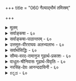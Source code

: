 +++
title = "060 नैल्याद्भौमं तमिस्रम्"

+++
<details><summary>मूलम्</summary>

नैल्याद्भौमं तमिस्रं चटुलबहलताद्यन्वयात्तन्न नैल्यं छायावत्पारतन्त्र्यं त्वयस इव मणौ दृष्टिसिद्धात्स्वभावात् ।  
स्पर्शाख्यातिर्न रूपं हरति हरिशिलाऽऽलोकवत्तत्र चाक्ष्णोर्नालोकोऽर्थ्यस्ससिद्धाञ्जननयनदिवाभीतदृष्ट्यादिनीतेः ॥ ६० ॥
</details>

<details><summary>सर्वाङ्कषा - ६०</summary>

T 

तेजोनिरूपणानन्तरम् अपां निरूपणे प्रसक्ते, तत्र विशिष्यवक्तव्यांशस्याभावात्, तदनन्तरप्राप्तां पृथिवीं निरूपयन्, आदौ अत्यन्तविवादग्रस्तं तमस्स्वरूपं विचारयति - नैल्यादित्यादिना । **तमिस्त्रम्** = तमः **भौमम्** = पार्थिवम्, **नैल्यात्** = नीलरूपवत्त्वात् । यत्र नैल्यम्, तत्र पार्थिवत्वम् इति व्याप्तेः सत्त्वात् तमः न अभावः, नापि मीमांसकमत इवातिरिक्तद्रव्यम्, किन्तु पार्थिवम् । नैल्यं रूपमेव तम इति न्यायकन्दलीकारमतम् । तदपि निरस्यति न नैल्यमिति । तत्र हेतु : – चटुलबहलताद्यन्वयादिति । **चटुलत्वं** = विरलत्वम्, चलनशीलता वा । **बहलत्वम्** = घनीभूतता । गुणे एतादृशधर्माणामनन्वयात् न नीलरूपमेव तमः । ननु छायापि तमोविशेषः । सा तु नियमेन छायाहेतुभूतपुरुषाद्यधीना । यदि तमः द्रव्यम्, तर्हि पुरुषादिनियतपारतन्त्र्यं कथमित्यत्र – **अयसः** = लोहविशेषस्य **मणौ** = कान्तमणौ इव **छायावत्पारतन्त्र्यम्** = छायाहेतुभूतपुरुषादिपारतन्त्र्यम् दृष्टिसिद्धात् **स्वभावात्** = प्रत्यक्षसिद्धात् पदार्थानां स्वभावात् भवति । छाया नाम पुरुषादिभिः सूर्यातपस्यावरणात् आलोकाभावप्रयुक्ता भवति । सा तु पुरुषचलनाद्यधीना प्रत्यक्षं दृश्यते । सा कथं स्वतन्त्रं द्रव्यान्तरं स्यात् । अतः छायायाः तमोरूपायाः आलोकाभावरूपता आवश्यकी । अतः तमः नातिरिक्तं द्रव्यमिति चेत्, नियतान्यपारतन्त्र्यमात्रात् पदार्थान्तरत्वाभावे, अयसः अयस्कान्तमण्यधीनत्वस्य नियतत्वेऽपि पदार्थान्तरत्वं सर्वैः स्वीकृतम् । अतः नियतपारतन्त्र्यमपि न द्रव्यत्वे बाधकम् । इदमापाततः 

[[111]]

स्पर्शाख्यातिर्न रूपं हरति हरिशिलाऽऽलोकवत्, तत्र चाक्ष्णोः 

नालोकोऽर्थ्यः ससिद्धाञ्जननयनदिवाभीतदृष्ट्यादिनीतेः ॥60॥ 



अयसो मणिपारतन्त्र्यं सामीप्ये सत्येव, छाया तु पुरुषेणावरणेन सृष्टा । अत एव छाया न पदार्थान्तरमित्यन्ते वक्ष्यते । ननु तमः न रूपिद्रव्यम्, स्पर्शशून्यत्वात् इति चेत् - **स्पर्शाख्यातिः** = स्पर्शस्याग्रहणम् हरिशिलालोकवत् रूपं न **हरति** = इन्द्रनीलरत्नप्रभावत् रूपाभावमपि न साधयेत् । इन्द्रनीलरत्नस्य प्रभायां हरितवर्णं दृश्यते, न तु स्पर्शः । यद्यप्यनुपदमुक्तं रत्नादीनां पार्थिवत्वम्; अथापि स्थूलदृष्ट्यैवेदम् । अथवा जलसंयुक्तवह्नेः उष्णस्पर्शः गृह्यते, न तु रूपम् । अन्यस्य गुणस्याग्रहणं गृह्यमाणं गुणं कथं अपलपेत् ? यत् न गृह्यते, तत्र तदभावः सिद्ध्येत्, न त्वन्यस्य गृह्यमाणस्यापि अपलापः, जले लीनलवणवत् । नन्वेवमपि तमसः रूपिद्रव्यत्वे आलोकसहकृतचक्षुर्ग्राह्यत्वं स्यात्; रूपिद्रव्यचाक्षुषत्वावच्छिन्नं प्रति आलोकस्य सहकारित्वनियमात् । तथा च 'तमो न रूपिद्रव्यम्, आलोकासहकृतचक्षुर्ग्राह्यत्वात्, आलोकाभाववत्' इत्यनुमानेन तमसः रूपवद्द्रव्यत्वाभावः साध्यत इति चेत्, तत्राह - तत्र चेत्यादि । तत्र **च** = तमसः ग्रहणे च, चकारस्त्वर्थः, तेन वैलक्षण्यं सूच्यते । इतररूपवद्द्रव्यविलक्षणत्वात्, तत्प्रत्यक्षे **अक्ष्णोः** = चक्षुरिन्द्रियस्य; नात्र द्विवचनं विवक्षितम्, स्वरूपकीर्तनमात्रम्, आलोकः न **अर्थ्यः** = अपेक्षणीयः । घटादेः चाक्षुषे परं कथम् आलोकः अपेक्षणीय इत्यत्र दृष्टान्तमाह – ससिद्धाञ्जनेत्यादि । **सिद्धाञ्जनम्** = निधिशास्त्रप्रसिद्ध : नेत्राञ्जनविशेषः । तेन सहितम् ससिद्धाज्ञ्जनम्, तादृशं नयनम् । **दिवाभीताः** = घूकाः पक्षिविशेषाः । तेषां **दृष्टिः** = दर्शनम् । अथवा **दृष्टिः** = चक्षुरेव । 'दृग्दृष्टी' इत्यमरः । अकर्तरि च कारके संज्ञायां क्तिन् । सिद्धाञ्जलिप्तं नयनम्, घूकादीनां नयनं च दृष्टान्तः । अञ्जनविशेषलिप्तं चक्षुः अन्धकारेऽपि पदार्थान् पश्यति, भूम्या तिरोहितं निध्यादिकमपि गृह्णातीति तन्त्रशास्त्रप्रसिद्धम् । घूकादयस्तु रात्रावेव पश्यन्तीति प्रसिद्धम् । ‘दिवाभीतः' इति तेषां नामान्तरम् । **एतन्नीत्या** = न्यायेन आलोको न **अर्थ्यः** = अपेक्ष्यः । एवञ्च एषां चक्षुषा द्रव्यग्रहणे आलोकः नापेक्ष्यते । एवं तमसो ग्रहणेऽपि आलोकापेक्षा मास्तु का हानिः ? इत्याशयः । ततश्च यथा आलोकविषयकचाक्षुषे आलोको नापेक्ष्यते, तथा तमोविषयकचाक्षुषेऽपि आलोको न कारणमिति अनुभवानुरोधेन कल्प्यताम् । द्रव्यचाक्षुषेऽपि, आलोकविषयके आलोकः न सहकारीति सर्वसंमतम् । तथा च आलोकासहकृतचक्षुर्ग्राह्यत्वं आलोक एवास्ति इति तत्र व्यभिचारः । यदि 'आलोकभिन्नत्वे सति' इति हेतुविशेषणं विवक्षितम्, तर्हि 'तमोभिन्नत्वे सति' इत्यप्युच्यताम्, अनुभवानुसारात् । तस्मात् तमः पार्थिवमेव ॥ 

वस्तुतस्तु - 'यस्तमसि तिष्ठन्' (बृ.5-7-13 ) इत्याद्यन्तर्यामिब्राह्मणे तमश्शब्दवाच्यस्य परमात्मशरीरत्वोक्त्या, तस्याभावरूपता न संभवतीत्यभिप्रायेणैव तमसः द्रव्यत्वं साध्यते । न च तत्र तमश्शब्दार्थः प्रकृतिरेव, प्रकृतेरवस्थाविशेष एव वा, न तु पार्थिवपदार्थ :; 'यस्य पृथिवी शरीरम्', इति पृथिव्याः प्रत्येकं निर्देशादिति वाच्यम्; पदस्य समानत्वादेव एतत् साधितम् । परन्तु, 'शब्दैक्यं ह्यैकजात्यं व्यभिचरति' (श्लो.54) इति पूर्वमुक्तन्यायस्यात्रापि समानत्वात्, प्रकृतिपर्यायः तमश्शब्दः अन्य एव । 



61. 

[[112]]

[तमो नालोकाभावादिरूपम् ] 

नालोकाभावमात्रं तिमिरम्, अविरतं नीलमित्येव दृष्टेः 

नैल्यं त्वारोपितं चेत्, कथमिव न भवेत् क्वापि कस्यापि बाधः । आरोपे चात्र नैल्यं न भवति नियतं भास्वरान्यत्वसाम्यात् 

नात्रादृष्टं नियन्तृ प्रतिनियतगुणारोपक्लृप्तेर्गुरुत्वात् ॥61॥ 

'तमः परे देवे एकीभवति' (सु.) इति श्रुतिरपि । सूर्येऽस्तमिते, भूम्यैव सूर्यालोकतिरोधाने, भूमिच्छायायामेव लोकेऽन्धकारव्यवहारात्, सूर्यालोकाभाव एव लौकिकं तमः इत्येव स्वरसम् । किं बहुना ! लोके परिदृश्यमानायाः छायायास्सूर्यालोकाभावरूपता तु सर्वानुभवसिद्धा । सूर्यालोकस्य तिरोधानं हि तत्र प्रत्यक्षसिद्धम् । न च ‘छायातपौ’ (कठ.3-3-1 ) इति श्रुत्या छायायाः स्वतन्त्रद्रव्यत्वमावश्यकमिति चिन्त्यम्; जीवस्यात्यन्तपारतन्त्र्यबोधनायैव तथानिर्देशात् । छाया हि छायावत्परतन्त्रा । न च सिद्धान्तेऽतिरिक्ताभावानङ्गीकारात्तमसः भावरूपत्वमावश्यकमिति वाच्यम्; तथापि छायाया तदधिकरणभूम्यादिरूपतैवेति नातिरिक्तपदार्थत्वसिद्धिः । एवञ्च वैदिकैः पूर्वमीमांसकैः तमसोऽतिरिक्तत्वसाधनमपि तमश्शब्ददृष्ट्यैव । एतज्जानन्तोऽप्याचार्याः ‘यथार्थं सर्वविज्ञानमिति वेदविदां मतम्' इतिवत्, वैदिकजनसौहार्दसूचनायैवं वदन्तीति भाव्यम् ॥ ६० ॥
</details>


<details><summary>सर्वाङ्कषा-पाठान्तरम् - ६०</summary>

तेजोनिरूपणानन्तरम्‌ अपां निरूपणे प्रसक्ते, तत्र विशिष्यवक्तव्यांशस्याभावात्‌, तदनन्तसप्राप्तां पृथिवीं निरूपयन्‌, आदौ अत्यन्तविवाग्रस्तं तमस्स्वरूपं विचारयति - नैल्यादित्यादिना । तमिस्रम्‌ = तमः भौमम्‌ = पार्थिवम्‌, नैल्यात्‌ = नीलरूपवत्त्वात्‌ । यत्र नैल्यम्‌, तत्र पर्थिवत्वम्‌ इति व्याप्तेः सत्त्वात्‌ तमः न अभावः, नापि मीमांसकमत इवातिरिक्तद्रव्यम्‌, किन्तु पार्थिवम्‌ । नैल्यं रूपमेव तम इति न्यायकन्दलीकारमतम्‌ । तदपि निरस्यति - न नैल्यमिति । तत्र हेतुः - चटुलबहलताद्यन्वयादिति । चटुलत्वं = विरलत्वम्‌, चलनशीलता वा । बहलत्वम्‌ = घनीभूतता । गुणे एतादृशधर्माणामनन्वयात्‌ न नीलरूपमेव तमः । ननु छायापि तमोविशेषः । सा तु नियमेन छायाहेतुभूतपुरुषाद्यधीना । यदि तमः द्रव्यम्‌, तरह पुरुषादिनियतपारतन्त्र्यं कथमित्यत्र - अयसः = लोहविशेषस्य मणौ = कान्तमणौ इव छायावत्पारतन्त्र्यम्‌ = छायाहेतुभूतपुरुषादिपारतन्त्र्यम्‌ दृष्टिसिद्धात्‌ स्वभावात्‌ = प्रत्यक्षसिद्धात्‌ पदार्थानां स्वभावात्‌ भवति । छाया नाम पुरुषादिभिः सूर्यातपस्यावरणात्‌ आलोकाभावप्रयुक्ता भवति । सा तु पुरुषचलनाद्यधीना प्रत्यक्षं दृश्यते । सा कथं स्वतन्त्रं द्रव्यान्तरं स्यात्‌ । अतः छायायाः तमोरूपायाः आलोकाभावरूपता आवश्यकी । अतः तमः नातिरिक्तं द्रव्यमिति चेत्‌, नियतान्यपारतन्त्र्यमात्रात्‌ पदार्थान्तरत्वाभावे, अयसः अयस्कान्तमण्यधीनत्वस्य नियतत्वेऽपि पदार्थान्तरत्वं सर्वैः स्वीकृतम्‌ । अतः नियतपारतन्त्र्यमपि न द्रव्यत्वे बाधकम्‌ । इदमापाततः - अयसो मणिपारतन्त्र्यं सामीप्ये सत्येव, छाया तु पुरुषेणावरणेन सष्टा । अत एव छाया न पदार्थान्तरमित्यन्ते वक्ष्यते । ननु तमः न रूपिद्रव्यम्‌, स्पर्शशून्यत्वात्‌ इति चेत्‌ - सपर्शाख्यातिः = स्पर्शस्याग्रहणम्‌ हरिशिलालोकवत्‌ रूपं न हरति = इन्द्रनीलरत्नप्रभावत्‌ रूपाभावमपि न साधयेत्‌ । इन्द्रनीलरत्नस्य प्रभायां हरितवर्णं दृश्यते, न तु स्पर्शः । यद्यप्यनुपदमुक्तं रत्नादीनां पर्थिवत्वम्‌; अथापि स्थूलदृष्ट्यैवेदम्‌ । अथवा जलसंयुक्तवह्नेः उष्णस्पर्शः गृह्यते, न तु रूपम्‌ । अन्यस्य गुणस्याग्रहणं गृह्यमाणं गुणं कथं अपलपेत्‌? यत्‌ न गृह्यते, तत्र तदभावः सिद्ध्येत्‌, न त्वन्यस्य गृह्यमाणस्यापि अपलापः, जले लीनलवणवत्‌ । नन्वेवमपि तमसः रूपिद्रव्यत्वे आलोकसहकृतचक्षुर्ग्राह्यमत्वं स्यात्‌; रूपिद्रव्यचाक्षुषत्वावच्छित्नं प्रति आलोकस्य सहकारित्व- नियमात्‌ । तथा च 'तमो न रूपिद्रव्यम्‌, आलोकासहकृतचक्षुर्गाह्मत्वात्‌, आलोकाभाववत्‌' इत्यनुमानेन तमसः रूपवद्द्रव्यत्वाभावः साध्यत इति चेत्‌, तत्राह -- तत्र चेत्यादि । तत्र च = तमसः ग्रहणे च, चकारस्त्वर्थः, तेन वैलक्षण्यं सूच्यते । इतररूपवद्द्रव्यविलक्षणत्वात्‌, तत्प्रत्यक्षे अक्ष्णोः = चुरिन्द्रियस्यः नत्र द्विवचनं विवक्षितम्‌, स्वरूपकीर्तनमात्रम्‌, आलोकः न अर्थ्यः = अपेक्षणीयः । घरदे: चाक्षुषे परं कथम्‌ आलोकः अपक्षणीय त्यत्र दृष्टान्तमाह - ससिद्धाञ्जनेत्यादि । सिद्धाञ्जनम्‌ = निधिशास्त्रप्रसिद्धः नेत्राञ्जनविशेषः । तेन सहितम्‌ ससिद्धाञ्जनम्‌, तादृशं नयनम्‌ । दिवाभीताः = घूकाः पक्षिविशेषाः । तेषां दृष्टिः = दर्शनम्‌ । अथवा दृष्टिः = चक्षुरेव । दृग्दृष्ष्टी इत्यमरः । अकर्तरि च कारके संज्ञायां क्तिन्‌ । सिद्धाञ्जनलिप्तं नयनम्‌, घूकादीनां नयनं च दृष्टान्तः । अञ्जनविशेषलिप्तं चक्षुः अन्धकारेऽपि पदार्थान्‌ पश्यति, भूम्या तिरोहितं निध्यादिकमपि गृह्णातीति तन्त्रशास्त्रप्रसिद्धम्‌ । घूकादयस्तु रात्रावेव पश्यन्तीति प्रसिद्धम्‌ । 'दिवाभीतः' इति तेषां नामान्तरम्‌ । एतन्नीत्या = न्यायेन आलोको न अर्थ्यः = अपेक्ष्यः । एवञ्च एषां चक्षुषा द्रव्यग्रहणे आलोकः नापेक्ष्यते । एवं तमसो ग्रहणेऽपि आलोकापेक्षा मास्तु का हानिः? इत्याशयः । ततश्च यथा आलोकविषयकचाक्षुषे आलोको नापेक्ष्यते, तथा तमोविषयकचाक्षुषेऽपि आलोको न कारणमिति अनुभवानुरोधेन कल्प्यताम्‌ । द्रव्यचाक्षुषेऽपि, आलोकविषयके आलोकः न सहकारीति सर्वसंमतम्‌ । तथा च आलोकासहकृतचक्षुर्ग्राह्यत्वं आलोक एवास्ति इति तत्र व्यभिचारः । यदि 'आलोकभिन्नत्वे सति' इति हेतुविशेषणं विवक्षितम्‌, तर्हि 'तमोभिन्नत्वे सति' इत्यप्युच्यताम्‌, अनुभवानुसारात्‌ । तस्मात्‌ तमः पार्थिवमेव ॥   
वस्तुतस्तु - 'यस्तमसि तिष्ठन्‌' (बृ.५-७-१३) इत्याद्यन्तर्यामिब्राह्मणे तमश्शब्दवाच्यस्य परमात्मशरीरत्वोक्त्या, तस्याभावरूपता न संभवतीत्यभिप्रायेणैव तमसः द्रव्यत्वं साध्यते । न च तत्र तमश्शब्दार्थः प्रकृतिरेव, प्रकृतेरवस्थाविशेष एव वा, न तु पर्थिवपदार्थः; 'यस्य पृथिवी शरीरम्‌', इति पृथिव्याः प्रत्येकं निर्देशादिति वाच्यम्‌; पदस्य समानत्वादेव एतत्‌ साधितम्‌ । परन्तु, 'शब्दैक्यं ह्यैकजात्यं व्यभिचरति' (श्लो.५४) इति पूर्वमुक्तन्यायस्यात्रापि समानत्वात्‌, प्रकृतिपर्यायः तमश्शब्दः अन्य एव । 'तमःपरे देवे एकीभवति' (सु.) इति श्रुतिरपि । सूर्येऽस्तमिते, भूम्यैव सूर्यालोकतिरोधाने, भूमिच्छायायामेव लोकेऽन्धकारव्यवहारात्‌, सूर्यालोकाभाव एव लौकिकं तमः इत्येव स्वरसम्‌ । किं बहुना! लोके परिदृश्यमानायाः छायायास्सूर्यालोकाभावरूपता तु सर्वानुभवसिद्धा । सूर्यालोकस्य तिरोधानं हि तत्र प्रत्यक्षसिद्धम्‌ । न च 'छायातपौ' (कठ.३-३-१) इति श्रुत्या छायायाः स्वतन्त्रद्रव्यत्वमावश्यकमिति चिन्त्यम्‌; जीवस्यात्यन्तपारतन्त्र्यबोधनायैव तथानिर्देशात्‌ । छाया हि छायावत्परतन्त्रा । न च सिद्धान्तेऽतिरिक्ताभावानङ्गीकारात्तमसः भावरूपत्वमावश्यकमिति वाच्यम्‌; तथापि छायाया तदधिकरणभूम्यादिरूपतैवेति नातिरिक्तपदार्थत्वसिद्धिः । एवञ्च वैदिकैः पूर्वमीमांसकैः तमसोऽतिरिक्तत्वसाधनमपि तमश्शब्ददृष्ट्यैव । एतज्जानन्तोऽप्याचार्याः 'यथार्थं सर्वविज्ञानमिति वेदविदां मतम्‌' इतिवत्‌, वेदिकजनसौहार्दसूचनायैवं वदन्तीति भाव्यम्‌ ॥ ६० ॥
</details>


<details><summary>उत्तमूरु-वीरराघवः अलभ्यलाभः - ६०</summary>

स्वर्णादेरिव तमसोऽपि पार्थिवत्वमिति मत्वा तत् साधयति नैल्यादिति । तमिस्रं - तमः  
भौमं - पार्थिवम् । चटुलत्वादिहेतोः 'न नैल्यम्' इत्यत्रान्वयः, तस्याभौमसाधारणतया भौमत्वसाधकत्वायोगात् । अत एव वृत्तौ न नैल्यमितीदमवतार्य चटुलेत्यादेरवतारणम् । ननु नेल्यादिति हेतुरसिद्धः तमसो नैल्यरूपत्वात् नौल्ये नैल्याभावादिति शंकायां न नैल्यमिति वचनं प्रसक्तमिति हृदयम् । निषेधमात्रेपि हृद्गतो हेतुः कश्चित् । स च पृथगुपलम्भादिरिति । न हि नैल्यमात्रं पृथगुपलभ्येतेति । [वृत्तौ हेत्वन्तरमाहेत्यस्य चोक्तपृथगुपलभ्यमानत्वहेत्वतिरिक्तं चटुलत्वादिहेतुमप्याहेतिस्वरसोऽर्थः ।] चटुलत्वं चलत्वम्, बहलत्वं निबिडत्वम् । आदिना विरलत्वस्य परत्वादेश्च - ग्रहणम् । ननु नैल्यादिना पार्थिवत्वसाधनं कं वादिनं प्रति; तार्किकहिपक्षे हेत्वसिद्धेरिति चेत् - तमसो द्रव्यत्वं येषामिष्टं  
तान् भाट्टादीन् प्रतीति तमः खल्वित्यादि वाक्येन ज्ञापयिष्यति । दशमं द्रव्यं तम इति हि तन्मतम् । तत्र श्लोके भेत्तुमित्यस्य पृथक्कर्तुमित्यर्थः । परीक्षकः कर्ता । तम इत्यादि द्वितीयान्तम् । नन्वालोकाभावस्तम इति युक्तम् । तदाछायायां पुरुषादिगत्यागत्योरिव प्रदीपालोकगत्यागत्योस्तन्नारोपादनुगत्युपपत्तेः । पृथग्द्रव्यत्वे तु न तदुपपत्तिरित्यत्राह छायावदिति । छायायाः पुरुषादेरिव, अयसः अयस्कान्तादेरपि गत्यागत्यनुविधानरूपं पारतन्त्र्यं यथा, तथेत्यर्थः । ननु तमो न रूपवत् अस्पर्शत्वदिति चेन्न - इन्द्रनीलप्रभायां व्यभिचारात् । अस्पर्शत्वमप्यसिद्धम्, प्रभायामिवानुद्भूतस्पर्शसंभवात् । अतः स्पर्शस्याख्यातिः = अग्रहणं न रूपात्मकविषयापहारकम् । अत एव तमो न पार्थिवमस्पर्शत्वादित्यपि निरस्तम् । ननु रूपप्रत्यक्षे आलोकस्य कारणत्वात् तमसि च तदभावात् मय नीलप्रत्यक्षमिति चेत् – तत्र = नीलादिप्रत्यक्षसामान्ये चक्षुषो नालोकोऽपेक्ष्यः । तत्सामान्यं प्रति आलोको न कारणम्; आलोकाभावेऽपि सिद्धाञ्जनसहितया दृष्ट्या, असहायोलूकदृष्ट्या च प्रत्यक्षोत्पादनात् व्यभिचारादिति श्लोकार्थः । ननु पृथिव्यां तमसोऽन्तर्भावस्तोयनिरूपणानन्तरं वक्तव्यं इत्यत्र विप्रतिपन्नंशपरीक्षामात्रस्येदानीं क्रियमाणत्वात् जलत्याग इत्याह तेज इति । अन्तर्भावं तदुल्लंघनेनाहेत्यन्वयः । तमः खल्विति । पूर्वार्धेन द्रव्यत्वसाधनम्, उत्तरार्धेन पृथिव्यादिमनोन्तद्रव्यनवकभेदसाधनम् । चलत्वात् विभुचतुष्टयव्यावृत्तिः, नीलत्वात् पृथिव्यतिरिक्तसर्वव्यावृत्तिः । अस्पर्शत्वात् पृथिवीव्यावृत्तिरभिमता । भौमत्वे वाद्यन्तरयोः संमतिमप्याह प्रमेति । तुल्यत्वमस्पर्शत्वविशिष्टरूपवत्त्वेन । पित्तवत् = पीतश्शंस्व इति भ्रमहेतुपित्तद्रव्यप्रभाया इव । दृक्प्रमेति । कृष्णताराप्रभेत्यर्थः । अशक्यसाधन इति । द्रव्यघटितचक्षुस्संनिकर्षस्मैव नैल्यप्रत्यक्षकारणत्वात् द्रव्याप्रत्यक्षं दुर्वचम् । धर्मान्तराग्रहणात् द्रव्याप्रत्यक्षमिष्यत इति शंकां तद्ग्रहणप्रदर्शनेन निरस्यति चटुलेति । तदेवाह न चेति । नीलोपलम्भः नीलद्रव्योपलम्भोऽपि । गन्ध इति । गन्धपुष्पधूपदीपेति द्रव्यसाहवर्णेणापि गन्धशब्दप्रयोगादिति भावः । अथापीति । द्रव्यचाक्षुषसामान्ये आलोकस्य संयोगसंबन्धेन कारणणत्वे आलोकप्रत्यक्षे तद्भङ्गः । तदतिरिक्तद्रव्यप्रत्यक्षेति संकोचेष्टौ आलोकतद्विरुद्धोभयातिरिक्तद्रव्यप्रत्यक्षे इत्येव नियमः क्रियताम् । तथा च संयोगसंबन्धेनाऽऽलोकस्याभावेऽपि प्रत्यक्षमिति । युक्त्यन्तरमाह दृक्स्वभावाच्च यथेति । यथा च दृक्स्वभावादालोकनैरपेक्ष्यमित्यन्वयः । नन्वालोकात् पूर्वं स्थितं तमः आलोके आनीते कुत्र यातम् । न यातं चेत्, कुतो न दृश्यत इति पृष्ट्वा प्रतिवक्ति तथापीति । आलोकमध्ये पूर्वं दृष्टस्य तमसोऽन्यत्रोत्सारणं दुर्वचम् । अतैव नाशस्तु स्यात् । परं तु पुनःपुनः तमउत्पत्तितत्प्रसरणाद्यनेककल्पनापेक्षया सर्वत्र तमः स्वभावत एव व्याप्तम्; यदा यत्राऽलोकप्रादुर्भावः, तदा तत्र स्थितमेवाभिभूयत इति कथने महल्लाघवम् ॥   
एवं कृष्णतारकाप्रभा तमः, वियति विततसूक्ष्मावयवनैल्यं तमः, पूर्वानुभूतनीलद्रव्यविषयकस्मृतिप्रमोषविषयनैल्यं तत्राविद्यमानमेव तमः, आलोकाभावस्तमः, पृथिव्याद्यतिरिक्तः दशमं द्रव्यं तमः इति पक्षान् उपेक्ष्य पृथिव्यामन्तर्भावस्तमस उक्तः । आद्यं नम एव - प्रपञ्चप्रकृतिभूतद्रव्यमेवेति तत्त्वरत्नाकरपंक्तिदर्शिनामाशयमाह अद्रव्यत्वेति । एतत्पक्षे नीलत्वादि दुरुपपदम्; तमस्सृष्टिश्रुतिविरोधश्चानन्तरवाक्यसिद्धः ।  
एवं पार्थिवत्वेन सिध्यतस्तमसः स्वपक्षे विशेषान्तरं वक्तुमाह तदिदमिति । कैश्चित् – अद्वैतिभिः । तमोव्यवहितेति । घटादिकं तमोद्रव्येणाऽऽवृतत्वात् चक्षुस्संनिकर्षं न लभते इति चक्षुर्गतिप्रतिबन्धस्वीकारे तमसः परस्तादालोके स्थितं न चक्षुषा गृह्येत, मध्यस्थितेन तमसा चक्षुर्गतिरोधप्रसंगादिति भावः । व्यक्तमिदं तात्पर्यचन्द्रिकायाम् (....) । तर्हि तमसि कथं न चाक्षुषमित्यत्राह अत इति । प्रत्यक्षे चक्षुस्संनिकर्षस्य दर्शनविषयतमस्संबन्धरहितस्यैव कारणत्वमिति भावः । तमोभिभवस्थले प्रत्यक्षत्वाय दर्शनविषयेति विशेषणम् । यद्वा आलोकसंबन्धः कारणमित्युक्तिपर्याय एव तमःप्रतिबन्धवाद इति ॥ ६० ॥
</details>


<details><summary>सर्वार्थसिद्धिः - ६०</summary>

तेजोऽनन्तरे तोये विप्रतिपन्नार्थाभावात्तदुल्लङ्घनेन तमसः पृथिव्यामन्तर्भावमाह - नैल्यादिति ॥  
"तमः खलु चलं नीलं परा[वं]परविभागवत् । प्रसिद्धद्रव्यवैधर्म्यान्नवभ्यो भेत्तुमर्हति ॥  
इति य एवं वदन्ति तान्प्रत्युभयसम्मतेन नीलत्वेन पार्थिवत्वं साध्यते, द्रव्यान्तरकल्पने गौरवात् । अवान्तरविशेषश्च न वैजात्यहेतुरित्युक्तम् । प्रभातुल्यत्वपक्षे पित्तवद्दृक्प्रभापसर्पपक्षेऽपि नीलत्वाद्भौमत्वं सिद्धमेव । ये त्वाहुः - "वियति विततानां सूक्ष्माणां पृथिव्यवयवानां कृष्णो गुणस्तम" इति तेषां निराधारनैल्योपलम्भोऽशक्यसाधन इत्यभिप्रायेणाह - तन्न नैल्यमिति । हेत्वन्तरमाह - चटुलेति । चटुलत्वबहलत्वविरलत्वादिकं हि द्रव्यधर्म एव । न च तदुपलम्भो नास्ति, नीलोपलम्भो वा, विश्वविरोधात् । न चात्रालोकापसर्पणादिहेतुभेदैश्चटुलत्वमारोपितम् ; प्रत्यक्षभ्रमेषु गुणमात्राधिष्ठानत्वादृष्टेः । गन्धो वातीत्यादिष्वपि द्रव्याभिप्रायेण प्रयोगः । यदि स्वतन्त्रद्रव्यं तमः तदा तत्तद्गत्यागत्यनुविधानं कथमित्यत्राह -छायावदिति । यथाऽयस्कान्तस्थितिगत्यनुविधानं पृथग्द्रव्यस्याप्ययसो दृश्यते तथाऽत्रापि स्यात् ; यथा- दृष्टि स्वभावव्यवस्थापनात् । ननु पार्थिवत्वरूपवत्त्वे स्पर्शवत्त्वव्याप्ते ; न च ध्वान्ते स्पर्श उपलभ्यते ; अतस्ते उभेतस्य न स्त इत्यत्राह - स्पर्शाख्यातिरिति । तमःस्पर्शस्यायोग्यत्वादित्यभिप्रायेण नीलत्वसाम्याच्च हरिशिलालोकदृष्टान्तः । यन्नीलं तदालोकसहकृतचक्षुर्ग्राह्यम् ; तमश्च न तथा ; ततश्चाक्षुषप्रत्ययाभावे नीलत्वाभिमान इत्यत्राह - तत्र चेति । आलोकोपलब्धावालोकान्तरं न सहकारि, तथाऽत्र स्यात् ; विषयस्य सतस्तत्र सहकारित्वमिति चेत् ; अथापि वस्तुभेदे वैरूप्यं सिद्धम् ? एवं ध्वान्तेऽप्यालोकनैरपेक्ष्यं स्यात् । अलङ्घनीयनिदर्शनान्तरमाह - ससिद्धाञ्जनेति । अञ्जनविशेषसहकृतं हि चक्षुरन्धतमसेऽपि पदार्थान्दर्शयति, तथेहापि स्यात् । तत्र सहकार्यन्तरप्रभावादिति चेत् ; अत्राप्यालोकाभावस्य सहकारिणः प्रभावादित्यङ्गीकुरुष्व । यथा च किंचिद्बहलालोकग्राह्यं किंचिन्मन्दालोकेनापि, तथा किंचिदालोकग्राह्यं किंचिन्न तथेति यथादर्शनं नियमः । दृक्स्वभावाच्च ; यथा दिवाभीतादिदृष्टेरालोकनैरपेक्ष्यम्, तथा दृश्यस्व-भावादिहापीति किं नेष्यते ? अस्त्वेवम्, तथाऽप्यालोकमध्ये किं नोपलभ्यत इति चेत् ; आलोकनाश्यत्वादिति केचित् ; उत्सारितत्वादित्यन्ये ; मध्यन्दिनोल्काप्रकाशादिवदभिभवादित्यपरे ।  
अद्रव्यत्वादिपक्षाणामत्रासंभवसिद्धये । आद्यमेव तमो ध्वान्तमिति केचिदुपाचरन् ॥  
किंच तेजस इव तमसोऽपि शरीरत्वाम्नानादालोकमध्ये तमस्सृष्टिवचनादेकस्मिन् काले तमस्तेजःप्रलयपाठाच्चास्य द्रव्यत्वप्राकृतत्वसिद्धौ रूपवत्त्वेन वायुपर्यन्तव्यपोहः । कृष्णरूपवत्त्वाच्च वह्निजलव्यावृत्तिः सिध्येत् ; "यत्कृष्णं तदन्नस्येति श्रुत्यनुसाराच्च । तदिदं तमः परब्रह्माच्छादकाविद्यानिदर्शनतया विषयावारकं कैश्चिदुक्तम् । तदसत् ;  
तमोव्यवहितालोकस्थितनानार्थदर्शनात् । दृग्गतेरविरुद्धस्य दृश्यच्छादकता कथम् ॥  
अतो मर्त्यादिदृष्टीनां दृश्यसंबन्धमात्रतः । दर्शनप्रतिघातित्वं स्वभावात्तमसि स्थितम् ॥ ६० ॥ इति तमसः पार्थिवत्वम् ॥
</details>


<details><summary>सौम्य-वरद-रामानुज गूढार्थ-प्रकाशः - ६०</summary>

चटुलत्वम् - चलत्वम् । गुणमात्रेति । धर्ममात्रेत्यर्थः । आद्यमेव तम इति । मूलप्रकृतिरित्यर्थः । दृश्यसंबन्धमात्रत इति । तमसो दृश्येन सम्बन्धादेवेत्यर्थः ॥ ६० ॥
</details>


<details><summary>वाधूल-श्रीनिवासः गूढार्थ-विवृतिः - ६०</summary>

नैल्यादिति । परापरविभागवत् बहुलत्वविरलत्वविभागवदित्यर्थः । प्रसिद्धद्रव्यवैधर्म्यात् - रूपवत्त्वे सति स्पर्शरहितत्वादेरित्यर्थः ॥ ६० ॥
</details>


<details><summary>नरसिंह-देवः आनन्ददायिनी - ६०</summary>

अवसरसंगतिमाह - तेजोऽनन्तरमिति । तमसः क्रियावत्त्वात् परत्वापरत्वविभागादिगुणवत्त्वाद्द्रव्यत्वे सिद्धे स्पर्शासमानाधिकरणनीलरूपात्मकवैधर्म्यात् पृथिव्यादिनवद्रव्येभ्यो भेद इति मीमांसका आहुः । तत्र तदभिमतं पृथिव्यादिभ्यो भेदं प्रतिक्षेप्तुमनुभाषते - तमःखल्विति । उक्तेष्वन्तर्भावप्रकारमाह - उभयसंमतेनेति । तमः पार्थिवं नीलत्वात् संमतवदित्यनुमानेऽनुकूलं तर्कमाह - द्रव्यान्तरेति । स्पर्शरहितत्वे सति रूपवत्त्वं विशेषो भेद(नभेद)क इत्याह - अवान्तरेति । केचित्तु - प्रभातुल्यं द्रव्यं तम इत्याहुः । अन्ये तु पीतश्शङ्ख इत्यादौ नयनगतपित्तद्रव्यस्येव चक्षुषःकृष्णतारस्य विसर्पिप्रभा तम इति वदन्ति । तन्मतेऽपि पार्थिवत्वमविरुद्धमित्याह - प्रभा तुल्यत्वेति । निराधारेति - सूक्ष्मत्वेन पार्थिवावयवानामुपलम्भासंभवात् (गुणस्य) धर्मिभावनियतत्वेन तदभावान्नैवमित्यर्थः । यदि विततानां पार्थिवानामेव तमस्त्वं तदा सिद्धान्तविरोधः आतपादावभानं च कल्प्यमित्यवधेयम् । चटुलत्वं - क्रियावत्त्वम् । तदुपलम्भश्चटुलत्वाद्युपलम्भः । प्रत्यक्षभ्रमेष्विति - अन्यथा श्वैत्ये पीतिमत्वाद्यारोप(त्वाद्युपलम्भ)प्रसङ्गात् । नचेष्टापत्तिः! रूपप्रकारकत्वाभावप्रसङ्गात् । न च धर्मिणोऽपि भानात् पीतरूपस्यापि प्रकारता! तथाऽपि तमःप्रतीतौ नैल्यप्रकारतानुपपत्ते । कदाचित् क्रियायामपि रूपत्वाद्यारोपप्रसङ्गे गच्छत्यपि स्वस्मिन् गमनाभावप्रतीतिप्रसङ्गः । न च नीलरूपस्यैवारोपात्तत्प्रकारताप्रतीति (तीतेरुपपत्ति)! प्राप्तिः! तथा सति तथा आश्रयस्यैव प्रतीतिसंभवेना(वेतथा)रोपकल्पनायोगादि(नानुपपत्तेरि)ति भावः । ननु गन्धो वातीतिवदत्रापि चटुल(लत्वदि)धीस्स्यादित्यत्राह - गन्धेति । गन्धशब्दस्य द्रव्यपरत्वेन तत्रापि द्रव्य एव चटुलत्वधीरित्यर्थः । छायायाः द्रव्यत्वादन्यगत्यनुविधानं युक्तमित्यत्राह - यथेति । तमस्स्पर्शस्येति - इन्द्रनीलप्रभावदनुद्भतस्पर्शं तम इति अस्पर्शत्वासिद्धेरित्यर्थः । चाक्षुषेति - यद्यपि तत्प्रतीतिरपि चाक्षुषीति न चाक्षुषप्रतीतिसामान्याभावस्संभवति; विशेषाभावश्चेत् सर्वदा तमः प्रतीतिप्रसङ्गः; तथाप्यालोकाभाव आरोपसहकारीति तमश्चाक्षुषप्रत्यया(चाक्षुषप्रतीत्यतिरिक्तचाक्षुषप्रत्यया)भावे तथा(तदा)रोप इति भवि(इति केचित्) इत्याहुः । वस्तुभेद इति - सर्वत्र विषयातिरिक्तालोकसापेक्षत्वनियमेऽपि तेजसि वैरूप्यमङ्गीक्रियते; त(द्व)त्पार्थिवत्वेऽपि वैरूप्यमि(प्यमस्त्वि)त्यर्थः । यद्वा - (केचित्तु-)वस्तुभेदे तमसः पार्थिवविशेषत्वानङ्गीकारेऽपि नीलरूपस्यालोकासहकृतचक्षुर्गाह्यत्वरूपं वैरूप्यं सिद्धमिति लाघवात् पृथिव्यन्तर्भावोऽस्त्वित्यर्थः(इत्याहुः) । यदुक्तं चाक्षुषप्रत्ययाभावेऽपि नीलत्वा(नीलिमास्तित्वा)भिमान इति; तदयुक्तम्; ज्ञानस्य तदभावस्य वा चाक्षुषत्वायोगात् । बाधकाभावे(च) आरोपकल्पनायोगाच्च । आलोकासहकृतचक्षुर्ग्राह्यत्वं च तमसो न पार्थिवत्वविरोधीत्याह - अञ्जनविशेषसहकृतमिति । नीलाद्यध्यासहेतुत्वेन आलोकाभावस्यासहकारित्वं तथाऽपि वाच्यम्; तथा च लाघवानुरोधात् तमोग्रहे सह(तत्सह)कारि भवत्वित्यर्थः । ननु विषयव्यञ्जकालो(ञ्जकस्यालो)कस्याभावे कथं चक्षुषा ग्रहः? तत्र तस्य सहकारित्वादित्यत आह - यथेति । आलोकस्य सहकारित्वेऽपि विषयभेदेन वैषम्यदर्शनेन नैकरूप्यं सर्वत्रेति भावः । ननु तथाऽपि सर्वत्र चाक्षुषज्ञाने आलोकमात्रस्य न व्यभिचार इत्यत्राह - दृक्स्वभावादिति । अस्त्वेवमिति - तम(सा)सो विरोधाभावेन सत्त्वाविरोधादित्यर्थः । आलोकेति - यथा दीपो वातविनाश्यः तथा अन्धकार अलोकनाश्य इत्यर्थः । अभिभवादिति - स्वावच्छेदेनालोकस्तमोज्ञानप्रतिबन्धक इत्यर्थः । ननु तत्वरत्नकरो 'आलोकाभावस्तम इति काश्यपीयाः । नीलभानरूपस्मृतिप्रमोष इति प्राभाकराः । द्रव्यान्तरमिति कौमारिलाः । प्रधानतत्वमेव तम इति तत्वविदः' इत्युपक्रम्य प्राथमिकमतद्वयमथन पूर्वकम्; -  
अत्र तत्त्वविदः प्राहुः स्थूलसूक्ष्मात्मना स्थिता ।   
दैवी गुणमयी माया बाह्यन्तरतमो(मयी)मता ॥  
इत्युक्तम्; तत्कथं पार्थिवत्वं भवद्भिरुच्यते? इत्यत्राह - अद्रव्यत्वादि - पक्षाणामिति । आदिशब्देनालोकाभाव(पक्ष)परिग्रहः । अद्रव्यत्वादिनिरासाय प्राकृतत्वात् प्रकृतित्वोक्तिरित्यर्थः । तत्र हेतुमाह - किंच तेजस इति । 'यस्य तमश्शरीरम्' इति शरीरत्वोक्तेः 'तमस्ससर्ज दिवसे' इत्यादिना भारतादौ आलोकदशायामेव तमस्सृष्टेश्श्रवणात् तेजसा सह तमसोऽपि प्रलयवचनात्त(चने त)दभावत्वाभावावगमाच्च द्रव्यत्वं प्राकृतत्वं च सिद्धमित्यर्थः । ननु 'नासदासीन्नो सदासीत्तदानीम्' तम आसीत्तमसा गूढमग्रे प्रकेतम्' 'यदा तमस्तन्न दिवा न रात्रिः' 'तमः परे देवे' आसीदिदं तमोभूतम्' इति श्रुतिस्मृतिवचनानि प्रकृतेस्तमस्त्वं वदन्तीति चेत्; (न) प्रकृतेः रूपवत्त्वाभावेन अस्मदादिचाक्षुषतमस्त्वासंभवात्तस्याः प्रकृतेरतीन्द्रियत्वोक्तेः(क्तेश्च) तत्र तमश्शब्द उपचाराच्छक्त्यन्तराद्वेति दृश्यमानतमसः प्राकृतत्वमेवेति भावः । ननु तमसो द्रव्यत्वे तत्वान्तरत्वापत्तिः; कॢप्तेष्वन्तर्भावे महदादिषु वा(दिष्वेवा)न्तर्भा वोऽस्तु! कथं तस्य पार्थिवत्वमित्यत्राह - रूपवत्त्वेनेत्यादिना । वह्निजलव्यावृत्तत्वेऽपि पार्थिवत्वे किं प्रमाणमित्यत्राह - यत्कृष्णमिति । प्रमाणज्ञानं स्वप्रागभावव्यतिरिक्तस्वविषयावरणस्वनिवर्त्यस्वदेशगतवस्तु(वस्त्वन्तर)पूर्वकम् अप्रकाशितार्थप्रकाशकत्वात् अन्धकारे प्रथमोत्पन्नप्रदीपप्रभावत् इत्यनुमानेन अज्ञानसाधनं दूषयितुमनुभाषते - तदिदमिति । हेतुमाह - तमोव्यवहितेति ननु व्यवधायकस्य कथं नेन्द्रिय(दृष्टि)वृत्तिप्रतिबन्धकत्वमित्यत्राह - दृग्गतरेविरुद्धस्येति । आच्छादकत्वे दृग्गतिविघातप्रसङ्ग इति भावः । ननु मनुष्यादिदृग्गतिप्रति(गतिदि)घातकत्वाभावे कथमन्धकारे दृग्गतवस्तुग्रहाभाव इत्यत्राह - अत इति । दृशो दृश्यसम्बन्धेऽपि चाक्षुषधीप्रतिबन्धकत्वस्ये(त्वं तस्ये)त्यर्थः । वस्तुतस्तमोऽतिरिक्तचाक्षुषप्रत्यक्षे आलोकस्य सहकारित्वात् तदभावान्न तत्प्रत्य(न तत्र प्रत्य)क्षमि(क्षत्वमि)ति भावः ॥ ६० ॥  
 तमसः पार्थिवत्वम् ॥
</details>


<details><summary>ಕನ್ನಡ - ६०</summary>

[तमस्सु पार्थिव द्रव्यवे

- 60-

नैल्यामं तमिस्रं चटुलबहळताद यात्तन्न नैल्यं छायावारतं त्वयस इव मण् दृष्टिसिद्धा स्वभावात् । मुन्ताद लोहगळु हॆच्चिन पृथिविय अंशगळिन्द कूडिवॆ. तापि अनितरसुलभं स्सुरत्तादि किञ्चित् अक्ष तदज्ञॆ विधितदित रयोः तन्म सौकर्यसिद्ध तैजसत्वं व्याख्यातं - हागिद्दरू बेरॆडॆ ऎल्लियू इल्लद हॊळपु मुन्ताद विशेषवन्नु नोडि अदर वैशिष्ट वन्नरितिरुववरु शास्त्र व्यवहारद सौकर्यक्कागि सुवर्ण तेजःपदार्थ वॆन्दु हेळिदरु.

“आयसात् तैजसं शस्तं' 'भुञ्जीत तैजसे पात्रॆ' 'न परे

जसं विद्वान्' 'तैजसं न यतेग्र्राह्यं' इत्यादि विधिनिषेध स्थळगळल्लि सुवर्णद शुद्धि – वैशिष्ट्यादिगळन्नु प्रतिपादिसुव दृष्टियिन्द अदन्नु 'तैजस' ऎन्दु हेळिद्दरू मेलॆ हेळिद कारणगळिन्द अदु पार्थिववे हॊरतु तेजस्सिगॆ सेरिद्दल्ल ॥

'अग्निरापः' ऎन्दु तेजस्सिन अनन्तर हेळबेकाद जलद विचारदल्लि अभि प्रायभेदविल्लद्दरिन्द अदर नन्तर अदृ पृथिवी' ऎन्दु हेळिरुव क्रम दिन्द पृथिविय विचारदल्लि हेळबेकाद हॆच्चिन अंशवन्नु हेळुत्तारॆ. अद रल्लि मॊदलु सिद्धान्तदल्लि तमस्सन्नु पार्थिव द्रव्यवॆन्दु ऒप्पुवुदरिन्द इदक्कॆ विरुद्धवाद मतगळन्नु निराकरिसुत्तारॆ - नैल्यात् - पृथिविय असाधारणगुणवाद नीलिबण्णवुळ्ळद्दागिरुवुदरिन्दलू चटुल बहुळ तादन्वयात् - चलनादिक्रियॆ मत्तु निबिडत विरळतॆ मुन्तादवुगळु अदरल्लि कण्डुबरुवुदरिन्दलू, तमिस्रं भौमं-तमस्सु (कत्तलॆ) पार्थिव द्रव्य, अभावरूपवल्ल. हागॆ, तत् न नैल्यं निराधारवागि बण्ण इरलु साध्यविल्लवाद्दरिन्द अदु केवल नीलिबण्णवू अल्ल.

तमस्सु द्रव्यवे अल्ल, अभावरूप ऎन्दु वैशेषिकरु हेळुवरु. अवरल्ले कॆलवरु, तमस्सु नीलिरूपात्मकवाद गुणवे हॊरतु अदु द्रव्यवल्ल ऎन्दु हेळुवरु. केवल गुणदल्लागलि अभावदल्लागलि चलनादि क्रियॆगळू सान्द्रतॆ विरळतॆगळू इरलु साध्यविल्ल. आद्दरिन्द अदु द्रव्य

श्लोक 60 ]

$75

स्पर्शाख्यातिर्न रूपं हरति हरिशिलालोकवतत्र चा नालोकोऽ र्थ्यसृसिद्धाननयनदिवाभीतदृष्टा दिनीतेः ॥

o

तमस्सु स्वतन्त्र द्रव्यवादरॆ घटादिगळन्तॆ अदन्नु नम्मिष्टदन्तॆ सागिसुवुदु मुन्तादवक्कू साध्यवागबेकागुत्तदॆ. आद्दरिन्द अदु स्वतन्त्र द्रव्यवल्लवॆन्दरॆ, अयसः मण् इव दृप्पिसिद्धात्‌ स्वभावात् छायावारतन्त्र – अयस्कान्त मणिगॆ अधीनवागि कब्बिण इरु वन्तॆ प्रत्यक्षसिद्धवागिरुव अदर स्वभावविशेषदिन्द (छायावत् पद मतुप्पत्ययान्त) छायॆगॆ कारणवाद द्रव्यद चलन वलन वन्ननुसरिसि इरुत्तदॆ. अष्टु मात्रक्कॆ अदन्नु परतन्त्रद्रव्यवन्न बहुदे हॊरतु द्रव्यवे अल्ल ऎन्नुवुदु सरियल्ल. लोकदल्लि घटपटादि द्रव्यगळू सह अदर कारणाधीनवागिये इरुत्तवॆ.

तमस्सु पार्थिव पदार्थवादरॆ अदरल्लि काणस्पर्शवू इरबॆ कागित्तॆन्दरॆ, हरिशिलालोकवत् स्पर्शाख्यातिः रूपं न हरति इन्द्रनीलरत्नद प्रभॆयल्लि बण्ण कण्डुबन्दरू स्पर्श काणदिरुवन्तॆ तमस्सिनल्लि स्पर्शद अनुभव इल्लद मात्रक्कॆ तोरुत्तिरुव रूपवन्नु अपहरिसलु साध्यविल्ल. ऒन्दु वस्तुविनल्लि ऒन्दंश गॊत्तागद मात्रक्कॆ उळिद अंशगळु गॊत्तागबारदॆम्बुदु युक्तवे अल्ल.

द्रव्यवन्नु नोडबेकादरॆ बॆळकिन सहाय अनिवार्य, तमस्सु अन्तह द्रव्यवादरॆ अदन्नु नोडलु बॆळकिन सहाय बेकागुत्तदॆ, हीगिल्लद्दरिन्द अदु द्रव्यवल्लवॆन्दरॆ, तस्य च ससिद्धाननयन दिवाभीतदृष्टादिनीतेः अः आलोकः न अर्थ आ तमस्सिन प्रत्यक्षदल्लि अञ्जन विशेषवन्नु हच्चिरुव कण्णुगळु गूबॆय कण्णु मुन्तादवुगळन्तॆ नम्म कण्णुगळिगॆ बॆळकु अपेक्षितवल्ल.

गूबॆ मुन्ताद अनेक

कण्णिगॆ अञ्जनवन्नु हच्चिकॊण्डु कत्तलल्लू सञ्चारमाडुव विद्यॆ यल्लि कण्णिगॆ बॆळकिन सहाय बेकागुवुदिल्ल. प्राणिगळु बॆळकिन सहायविल्लदॆये रात्रियल्लि चॆन्नागि नोडुत्तवॆ, घटादिगळन्नु नोडुवुदक्कॆ बॆळकिन सहाय बेकागिद्दरू बॆळकन्नु नोडुवुदक्कॆ मत्तॊन्दु बॆळकिन अवश्यकतॆ इरुवुदिल्ल. अदरन्तॆ तमस्सिन प्रत्यक्षक्कॆ नम्म कण्णिगू बॆळकिन सहाय बेकागुवुदिल्ल. आद्दरिन्द तमस्सु द्रव्यवे हॊरतु तेजोभाव रूपवल्ल. ॥ ६० ।
</details>

